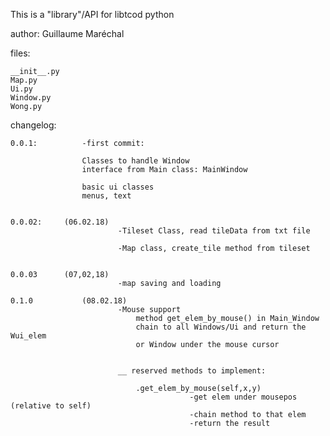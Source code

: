 This is a "library"/API for libtcod python


author: Guillaume Maréchal




files:

	__init__.py
	Map.py
	Ui.py
	Window.py
	Wong.py





changelog:



	0.0.1:			-first commit:

					Classes to handle Window
					interface from Main class: MainWindow

					basic ui classes
					menus, text


	0.0.02:		(06.02.18)
							-Tileset Class, read tileData from txt file

							-Map class, create_tile method from tileset


	0.0.03		(07,02,18)
							-map saving and loading

	0.1.0			(08.02.18)
							-Mouse support
								method get_elem_by_mouse() in Main_Window
								chain to all Windows/Ui and return the Wui_elem
								or Window under the mouse cursor


							__ reserved methods to implement:

								.get_elem_by_mouse(self,x,y)
											-get elem under mousepos (relative to self)
											-chain method to that elem
											-return the result

								

